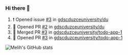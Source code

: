 ### Hi there 👋

<!--START_SECTION:activity-->
1. ❗ Opened issue [#3](https://github.com/gdscduzceuniversity/du/issues/3) in [gdscduzceuniversity/du](https://github.com/gdscduzceuniversity/du)
2. 💪 Opened PR [#2](https://github.com/gdscduzceuniversity/du/pull/2) in [gdscduzceuniversity/du](https://github.com/gdscduzceuniversity/du)
3. 🎉 Merged PR [#3](https://github.com/gdscduzceuniversity/todo-app-1/pull/3) in [gdscduzceuniversity/todo-app-1](https://github.com/gdscduzceuniversity/todo-app-1)
4. 💪 Opened PR [#3](https://github.com/gdscduzceuniversity/todo-app-1/pull/3) in [gdscduzceuniversity/todo-app-1](https://github.com/gdscduzceuniversity/todo-app-1)
<!--END_SECTION:activity-->

<p align="left">
 <img src="https://github-readme-stats.vercel.app/api?username=MelihEmreGuler&show_icons=true&theme=merko" alt="Melih's GitHub stats"/>
</p>